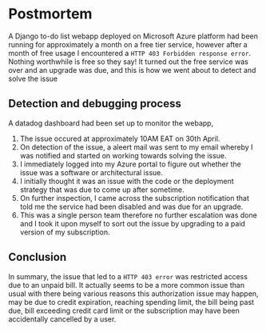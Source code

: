 # Postmortem
A Django to-do list webapp deployed on Microsoft Azure platform had been running for approximately a month on a free tier service, however after a month of free usage I encountered a `HTTP 403 Forbidden response error`. Nothing worthwhile is free so they say! It turned out the free service was over and an upgrade was due, and this is how we went about to detect and solve the issue

## Detection and debugging process
A datadog dashboard had been set up to monitor the webapp, 
1. The issue occured at approximately 10AM EAT on 30th April. 
2. On detection of the issue, a aleert mail was sent to my email whereby I was notified and started on working towards solving the issue.
3. I immediately logged into my Azure portal to figure out whether the issue was a software or architectural issue.
4. I initially thought it was an issue with the code or the deployment strategy that was due to come up after sometime.
5. On further inspection, I came across the subscription notification that told me the service had been disabled and was due for an upgrade.
6. This was a single person team therefore no further escalation was done and I took it upon myself to sort out the issue by upgrading to a paid version of my subscription.

## Conclusion
In summary, the issue that led to a `HTTP 403 error` was restricted access due to an unpaid bill. It actually seems to be a more common issue than usual with there being various reasons this authorization issue may happen, may be due to credit expiration, reaching spending limit, the bill being past due, bill exceeding credit card limit or the subscription may have been accidentally cancelled by a user.
